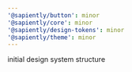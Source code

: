 ```yaml
---
'@sapiently/button': minor
'@sapiently/core': minor
'@sapiently/design-tokens': minor
'@sapiently/theme': minor
---
```


initial design system structure

